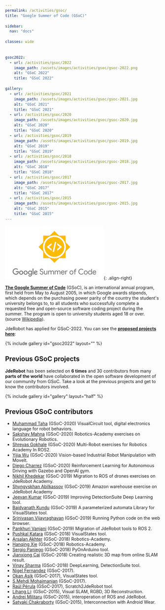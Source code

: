 ```yaml
---
permalink: /activities/gsoc/
title: "Google Summer of Code (GSoC)"

sidebar:
  nav: "docs"

classes: wide


gsoc2022:
  - url: /activities/gsoc/2022
    image_path: /assets/images/activities/gsoc/gsoc-2022.png
    alt: "GSoC 2022"
    title: "GSoC 2022"

gallery:
  - url: /activities/gsoc/2021
    image_path: /assets/images/activities/gsoc/gsoc-2021.jpg
    alt: "GSoC 2021"
    title: "GSoC 2021"
  - url: /activities/gsoc/2020
    image_path: /assets/images/activities/gsoc/gsoc-2020.jpg
    alt: "GSoC 2020"
    title: "GSoC 2020"
  - url: /activities/gsoc/2019
    image_path: /assets/images/activities/gsoc/gsoc-2019.jpg
    alt: "GSoC 2019"
    title: "GSoC 2019"
  - url: /activities/gsoc/2018
    image_path: /assets/images/activities/gsoc/gsoc-2018.jpg
    alt: "GSoC 2018"
    title: "GSoC 2018"
  - url: /activities/gsoc/2017
    image_path: /assets/images/activities/gsoc/gsoc-2017.jpg
    alt: "GSoC 2017"
    title: "GSoC 2017"
  - url: /activities/gsoc/2015
    image_path: /assets/images/activities/gsoc/gsoc-2015.jpg
    alt: "GSoC 2015"
    title: "GSoC 2015"  
---
```


![](/assets/images/activities/GSoC_mini.png){: .align-right}

[**The Google Summer of Code**](https://summerofcode.withgoogle.com/) (GSoC), is an international annual program, first held from May to August 2005, in which Google awards stipends, which depends on the purchasing power parity of the country the student's university belongs to, to all students who successfully complete a requested free and open-source software coding project during the summer. The program is open to university students aged 18 or over. (source [Wikipedia](https://en.wikipedia.org/wiki/Google_Summer_of_Code)).

<!-- Once again, Google has selected JdeRobot to continue growing as a robotics project by reaching out to collaborators around the world. An exciting adventure. You can see the [**current projects here**](/activities/gsoc/2021): -->

JdeRobot has applied for GSoC-2022. You can see the [**proposed projects here**](/activities/gsoc/2022):

{% include gallery id="gsoc2022" layout="" %}

## Previous GSoC projects

**JdeRobot** has been selected on **6 times** and 30 contributors from many **parts of the world** have collaborated in the open software development of our community from GSoC. Take a look at the previous projects and get to know the contributors involved.

{% include gallery id="gallery" layout="half" %}

## Previous GSoC contributors

- [Muhammad Taha](https://theroboticsclub.github.io/colab-gsoc2020-Muhammad_Taha/) (GSoC-2020) VisualCircuit tool, digital electronics language for robot behaviors.
- [Sakshay Mahna](https://theroboticsclub.github.io/colab-gsoc2020-Sakshay_Mahna/) (GSoC-2020) Robotics-Academy exercises on Evolutionary Robotics.
- [Shreyas Gokhale](https://theroboticsclub.github.io/colab-gsoc2020-Shreyas_Gokhale/) (GSoC-2020) Multi-Robot exercises for Robotics Academy In ROS2.
- [Yijia Wu](https://theroboticsclub.github.io/colab-gsoc2020-Yijia_Wu/) (GSoC-2020) Vision-based Industrial Robot Manipulation with MoveIt.
- [Diego Charrez](https://theroboticsclub.github.io/colab-gsoc2020-Diego_Charrez/logbook/) (GSoC-2020) Reinforcement Learning for Autonomous Driving with Gazebo and OpenAI gym.
- [Nikhil Khedekar](https://theroboticsclub.github.io/colab-gsoc2019-Nikhil_Khedekar/) (GSoC-2019) Migration to ROS of drones exercises on JdeRobot Academy. 
- [Shyngyskhan Abilkassov](https://theroboticsclub.github.io/colab-gsoc2019-Shyngyskhan_Abilkassov) (GSoC-2019) Amazon warehouse exercise on JdeRobot Academy
- [Jeevan Kumar](https://theroboticsclub.github.io/colab-gsoc2019-Jeevan_Kumar/) (GSoC-2019) Improving DetectionSuite Deep Learning tool.
- [Baidyanath Kundu](https://theroboticsclub.github.io/colab-gsoc2019-Baidyanath_Kundu/) (GSoC-2019) A parameterized automata Library for VisualStates tool.
- [Srinivasan Vijayraghavan](https://theroboticsclub.github.io/colab-gsoc2019-Srinivasan_Vijayraghavan/) (GSoC-2019) Running Python code on the web browser.
- [Pankhuri Vanjani](https://jderobot.org/Club-PushkalKatara) (GSoC-2019) Migration of JdeRobot tools to ROS 2.
- [Pushkal Katara](https://theroboticsclub.github.io/colab-gsoc2019-Pankhuri_Vanjani/) (GSoC-2018) VisualStates tool.
- [Arsalan Akhter](https://jderobot.org/Club-aakhter) (GSoC-2018) Robotics-Academy.
- [Hanqing Xie](https://jderobot.org/Club-hanqingxie) (GSoC-2018) Robotics-Academy.
- [Sergio Paniego](https://jderobot.org/Club-spaniego) (GSoC-2018) PyOnArduino tool.
- [Jianxiong Cai](https://jderobot.org/Club-jianxiong) (GSoC-2018) Creating realistic 3D map from online SLAM result.
- [Vinay Sharma](https://jderobot.org/Club-VinaySharma) (GSoC-2018) DeepLearning, DetectionSuite tool.
- [Nigel Fernandez](https://jderobot.org/Ni9elf-colab) (GSoC-2017).
- [Okan Asik](https://jderobot.org/Okanasik-colab) (GSoC-2017), VisualStates tool.
- [S.Mehdi Mohaimanian](https://jderobot.org/index.php?title=Deep_Reinforcement_Learning_in_Robotic&redirect=no) (GSoC-2017).
- [Raúl Pérula](https://jderobot.org/Raulperula-colab) (GSoC-2017), Scratch2JdeRobot tool.
- [Lihang Li](https://jderobot.org/Hustcalm-colab): (GSoC-2015), Visual SLAM, RGBD, 3D Reconstruction.
- [Andrei Militaru](https://jderobot.org/Militaru92-colab) (GSoC-2015), interoperation of ROS and JdeRobot.
- [Satyaki Chakraborty](https://jderobot.org/Chakraborty-colab) (GSoC-2015), Interconnection with Android Wear.